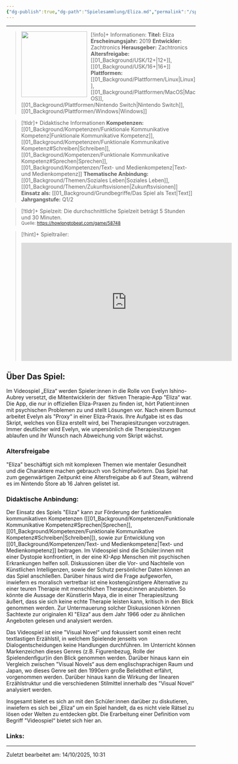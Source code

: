 ```yaml
---
{"dg-publish":true,"dg-path":"Spielesammlung/Eliza.md","permalink":"/spielesammlung/eliza/","noteIcon":"1"}
---
```


---
>[!info]+ Informationen:
><img src="https://images.gog-statics.com/b3d55ab48ada296c69e9dc733540628de610aad6f68ad4cc0bbd572342adc0bf.jpg" style="float:left;height:175px;padding-right:10px">**Titel:** Eliza
>**Erscheinungsjahr:** 2019
>**Entwickler:** Zachtronics
>**Herausgeber:** Zachtronics
>**Altersfreigabe:** [[01_Background/USK/12+\|12+]],[[01_Background/USK/16+\|16+]]
>**Plattformen:** [[01_Background/Plattformen/Linux\|Linux]],[[01_Background/Plattformen/MacOS\|MacOS]],[[01_Background/Plattformen/Nintendo Switch\|Nintendo Switch]],[[01_Background/Plattformen/Windows\|Windows]]

>[!tldr]+ Didaktische Informationen
>**Kompetenzen:** [[01_Background/Kompetenzen/Funktionale Kommunikative Kompetenz\|Funktionale Kommunikative Kompetenz]],[[01_Background/Kompetenzen/Funktionale Kommunikative Kompetenz#Schreiben\|Schreiben]],[[01_Background/Kompetenzen/Funktionale Kommunikative Kompetenz#Sprechen\|Sprechen]],[[01_Background/Kompetenzen/Text- und Medienkompetenz\|Text- und Medienkompetenz]]
>**Thematische Anbindung:** [[01_Background/Themen/Soziales Leben\|Soziales Leben]],[[01_Background/Themen/Zukunftsvisionen\|Zukunftsvisionen]]
>**Einsatz als:** [[01_Background/Grundbegriffe/Das Spiel als Text\|Text]]
>**Jahrgangstufe:** Q1/2

>[!tldr]+ Spielzeit: 
>Die durchschnittliche Spielzeit beträgt 5 Stunden und 30 Minuten.  
><sub>Quelle: https://howlongtobeat.com/game/58748</sub>

>[!hint]+ Spieltrailer:
><iframe width="560" height="315" src="https://www.youtube.com/embed/UfrS8fbhHSw?si=RVndmchCDtg_6qVC" title="YouTube video player" frameborder="0" allow="accelerometer; autoplay; clipboard-write; encrypted-media; gyroscope; picture-in-picture; web-share" referrerpolicy="strict-origin-when-cross-origin" allowfullscreen></iframe>


## Über Das Spiel:
Im Videospiel „Eliza“ werden Spieler:innen in die Rolle von Evelyn Ishino-Aubrey versetzt, die Mitentwicklerin der  fiktiven Therapie-App "Eliza“ war. Die App, die nur in offiziellen Eliza-Praxen zu finden ist, hört Patient:innen  mit psychischen Problemen zu und stellt Lösungen vor. Nach einem Burnout arbeitet Evelyn als "Proxy“ in einer Eliza-Praxis. Ihre Aufgabe ist es das Skript, welches von Eliza erstellt wird, bei Therapiesitzungen vorzutragen. Immer deutlicher wird Evelyn, wie unpersönlich die Therapiesitzungen ablaufen und ihr Wunsch nach Abweichung vom Skript wächst.
### Altersfreigabe 
"Eliza" beschäftigt sich mit komplexen Themen wie mentaler Gesundheit und die Charaktere machen gebrauch von Schimpfwörtern. Das Spiel hat zum gegenwärtigen Zeitpunkt eine Altersfreigabe ab 6 auf Steam, während es im Nintendo Store ab 16 Jahren gelistet ist. 
### Didaktische Anbindung:
Der Einsatz des Spiels "Eliza" kann zur Förderung der funktionalen kommunikativen Kompetenzen ([[01_Background/Kompetenzen/Funktionale Kommunikative Kompetenz#Sprechen\|Sprechen]], [[01_Background/Kompetenzen/Funktionale Kommunikative Kompetenz#Schreiben\|Schreiben]]), sowie zur Entwicklung von [[01_Background/Kompetenzen/Text- und Medienkompetenz\|Text- und Medienkompetenz]] beitragen. Im Videospiel sind die Schüler:innen mit einer Dystopie konfrontiert, in der eine KI-App Menschen mit psychischen Erkrankungen helfen soll. Diskussionen über die Vor- und Nachteile von Künstlichen Intelligenzen, sowie der Schutz persönlicher Daten können an das Spiel anschließen. Darüber hinaus wird die Frage aufgeworfen, inwiefern es moralisch vertretbar ist eine kostengünstigere Alternative zu einer teuren Therapie mit menschlichen Therapeut:innen anzubieten. So könnte die Aussage der Künstlerin Maya, die in einer Therapiesitzung äußert, dass sie sich keine echte Therapie leisten kann, kritisch in den Blick genommen werden. Zur Untermauerung solcher Diskussionen können Sachtexte zur originalen KI "Eliza“ aus dem Jahr 1966 oder zu ähnlichen Angeboten gelesen und analysiert werden.

Das Videospiel ist eine "Visual Novel“ und fokussiert somit einen recht textlastigen Erzählstil, in welchem Spielende jenseits von Dialogentscheidungen keine Handlungen durchführen. Im Unterricht können Markenzeichen dieses Genres (z.B. Figurenbezug, Rolle der Spielendenfigur)in den Blick genommen werden. Darüber hinaus kann ein Vergleich zwischen "Visual Novels“ aus dem englischsprachigen Raum und Japan, wo dieses Genre seit den 1990ern große Beliebtheit erfährt, vorgenommen werden. Darüber hinaus kann die Wirkung der linearen Erzählstruktur und die verschiedenen Stilmittel innerhalb des "Visual Novel“ analysiert werden.

Insgesamt bietet es sich an mit den Schüler:innen darüber zu diskutieren, inwiefern es sich bei „Eliza“ um ein Spiel handelt, da es nicht viele Rätsel zu lösen oder Welten zu entdecken gibt. Die Erarbeitung einer Definition vom Begriff "Videospiel“ bietet sich hier an.

### Links:

---
Zuletzt bearbeitet am: 14/10/2025, 10:31